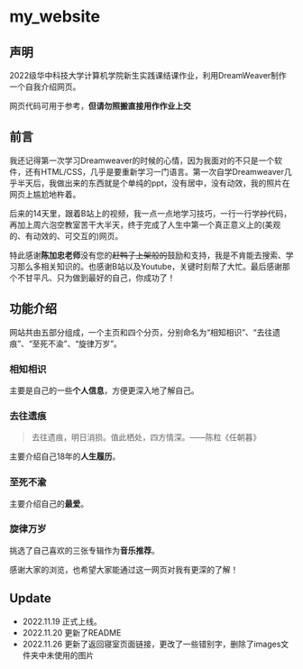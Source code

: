 # my_website

## 声明
2022级华中科技大学计算机学院新生实践课结课作业，利用DreamWeaver制作一个自我介绍网页。

网页代码可用于参考，**但请勿照搬直接用作作业上交**

## 前言
我还记得第一次学习Dreamweaver的时候的心情，因为我面对的不只是一个软件，还有HTML/CSS，几乎是要重新学习一门语言。第一次自学Dreamweaver几乎半天后，我做出来的东西就是个单纯的ppt，没有居中，没有动效，我的照片在网页上尴尬地杵着。

后来的14天里，跟着B站上的视频，我一点一点地学习技巧，一行一行学~~抄~~代码，再加上周六泡空教室苦干大半天，终于完成了人生中第一个真正意义上的(美观的、有动效的、可交互的)网页。

特此感谢**陈加忠老师**没有您的~~赶鸭子上架般的~~鼓励和支持，我是不肯能去搜索、学习那么多相关知识的。也感谢B站以及Youtube，关键时刻帮了大忙。最后感谢那个不甘平凡、只为做到最好的自己，你成功了！

## 功能介绍
网站共由五部分组成，一个主页和四个分页，分别命名为“相知相识”、“去往遗痕”、“至死不渝”、“旋律万岁”。
### 相知相识
主要是自己的一些**个人信息**，方便更深入地了解自己。
### 去往遗痕
> 去往遗痕，明日消损。值此栖处，四方情深。——陈粒《任朝暮》

主要介绍自己18年的**人生履历**。
### 至死不渝
主要介绍自己的**最爱**。
### 旋律万岁
挑选了自己喜欢的三张专辑作为**音乐推荐**。

感谢大家的浏览，也希望大家能通过这一网页对我有更深的了解！
## Update
- 2022.11.19 正式上线。
- 2022.11.20 更新了README
- 2022.11.26 更新了返回寝室页面链接，更改了一些错别字，删除了images文件夹中未使用的图片